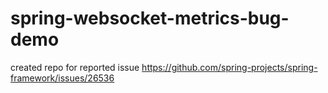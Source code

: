 # spring-websocket-metrics-bug-demo

created repo for reported issue https://github.com/spring-projects/spring-framework/issues/26536
